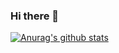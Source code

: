 ### Hi there 👋

<!--
**MIqbalFadillah/MIqbalFadillah** is a ✨ _special_ ✨ repository because its `README.md` (this file) appears on your GitHub profile.

Here are some ideas to get you started:

- 🔭 I’m currently working on ...
- 🌱 I’m currently learning ...
- 👯 I’m looking to collaborate on ...
- 🤔 I’m looking for help with ...
- 💬 Ask me about ...
- 📫 How to reach me: ...
- 😄 Pronouns: ...
- ⚡ Fun fact: ...
-->

<p>

[![Anurag's github stats](https://github-readme-stats.vercel.app/api?username=MIqbalFadillah)](https://github.com/MIqbalFadillah/github-readme-stats)
